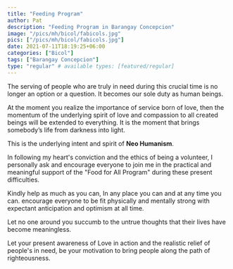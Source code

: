 ```yaml
---
title: "Feeding Program"
author: Pat
description: "Feeding Program in Barangay Concepcion"
image: "/pics/mh/bicol/fabicols.jpg"
pics: ["/pics/mh/bicol/fabicols.jpg"]
date: 2021-07-11T18:19:25+06:00
categories: ["Bicol"]
tags: ["Barangay Concepcion"]
type: "regular" # available types: [featured/regular]
---
```



The serving of people who are truly in need during this crucial time is no longer an option or a question. It becomes our sole duty as human beings.

At the moment you realize the importance of service born of love, then the momentum of the underlying spirit of love and compassion to all created beings will be extended to everything. It is the moment that brings somebody’s life from darkness into light.

This is the underlying intent and spirit of **Neo Humanism**.

In following my heart's conviction and the ethics of being a volunteer, I personally ask and encourage everyone to join me in the practical and meaningful support of the "Food for All Program" during these present difficulties.

<!-- Purpose this within yourself to be part of the solution. -->

Kindly help as much as you can, In any place you can and at any time you can. encourage everyone to be fit physically and mentally strong with expectant anticipation and optimism at all time. 

Let no one around you succumb to the untrue thoughts that their lives have become meaningless.

Let your present awareness of Love in action and the realistic relief of people's in need, be your motivation to bring people along the path of righteousness.
